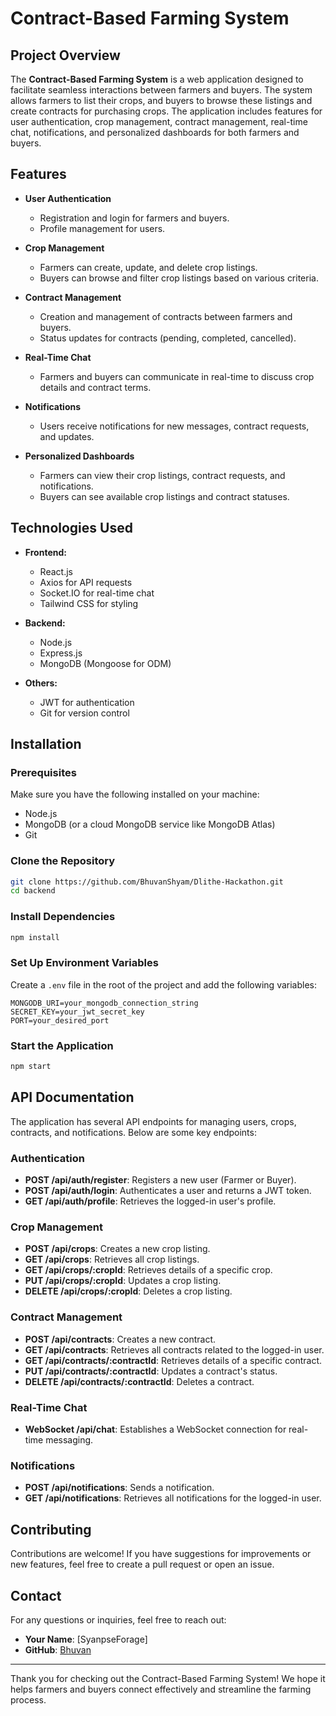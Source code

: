 
# Contract-Based Farming System

## Project Overview

The **Contract-Based Farming System** is a web application designed to facilitate seamless interactions between farmers and buyers. The system allows farmers to list their crops, and buyers to browse these listings and create contracts for purchasing crops. The application includes features for user authentication, crop management, contract management, real-time chat, notifications, and personalized dashboards for both farmers and buyers.

## Features

- **User Authentication**
  - Registration and login for farmers and buyers.
  - Profile management for users.

- **Crop Management**
  - Farmers can create, update, and delete crop listings.
  - Buyers can browse and filter crop listings based on various criteria.

- **Contract Management**
  - Creation and management of contracts between farmers and buyers.
  - Status updates for contracts (pending, completed, cancelled).

- **Real-Time Chat**
  - Farmers and buyers can communicate in real-time to discuss crop details and contract terms.

- **Notifications**
  - Users receive notifications for new messages, contract requests, and updates.

- **Personalized Dashboards**
  - Farmers can view their crop listings, contract requests, and notifications.
  - Buyers can see available crop listings and contract statuses.

## Technologies Used

- **Frontend:**
  - React.js
  - Axios for API requests
  - Socket.IO for real-time chat
  - Tailwind CSS for styling

- **Backend:**
  - Node.js
  - Express.js
  - MongoDB (Mongoose for ODM)

- **Others:**
  - JWT for authentication
  - Git for version control

## Installation

### Prerequisites

Make sure you have the following installed on your machine:

- Node.js
- MongoDB (or a cloud MongoDB service like MongoDB Atlas)
- Git

### Clone the Repository

```bash
git clone https://github.com/BhuvanShyam/Dlithe-Hackathon.git
cd backend
```

### Install Dependencies

```bash
npm install 
```

### Set Up Environment Variables

Create a `.env` file in the root of the project and add the following variables:

```
MONGODB_URI=your_mongodb_connection_string
SECRET_KEY=your_jwt_secret_key
PORT=your_desired_port
```

### Start the Application

```bash
npm start
```

## API Documentation

The application has several API endpoints for managing users, crops, contracts, and notifications. Below are some key endpoints:

### Authentication

- **POST /api/auth/register**: Registers a new user (Farmer or Buyer).
- **POST /api/auth/login**: Authenticates a user and returns a JWT token.
- **GET /api/auth/profile**: Retrieves the logged-in user's profile.

### Crop Management

- **POST /api/crops**: Creates a new crop listing.
- **GET /api/crops**: Retrieves all crop listings.
- **GET /api/crops/:cropId**: Retrieves details of a specific crop.
- **PUT /api/crops/:cropId**: Updates a crop listing.
- **DELETE /api/crops/:cropId**: Deletes a crop listing.

### Contract Management

- **POST /api/contracts**: Creates a new contract.
- **GET /api/contracts**: Retrieves all contracts related to the logged-in user.
- **GET /api/contracts/:contractId**: Retrieves details of a specific contract.
- **PUT /api/contracts/:contractId**: Updates a contract's status.
- **DELETE /api/contracts/:contractId**: Deletes a contract.

### Real-Time Chat

- **WebSocket /api/chat**: Establishes a WebSocket connection for real-time messaging.

### Notifications

- **POST /api/notifications**: Sends a notification.
- **GET /api/notifications**: Retrieves all notifications for the logged-in user.

## Contributing

Contributions are welcome! If you have suggestions for improvements or new features, feel free to create a pull request or open an issue.


## Contact

For any questions or inquiries, feel free to reach out:

- **Your Name**: [SyanpseForage]
- **GitHub**: [Bhuvan](https://github.com/BhuvanShyam)

---

Thank you for checking out the Contract-Based Farming System! We hope it helps farmers and buyers connect effectively and streamline the farming process.
